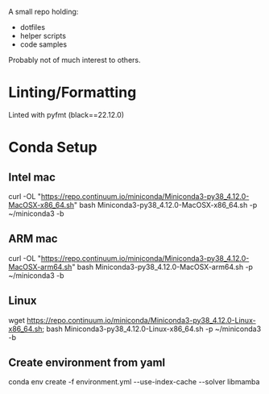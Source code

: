 A small repo holding:
* dotfiles
* helper scripts
* code samples

Probably not of much interest to others.

# Linting/Formatting
Linted with pyfmt (black==22.12.0)

# Conda Setup
## Intel mac
curl -OL "https://repo.continuum.io/miniconda/Miniconda3-py38_4.12.0-MacOSX-x86_64.sh"
bash Miniconda3-py38_4.12.0-MacOSX-x86_64.sh -p ~/miniconda3 -b

## ARM mac
curl -OL "https://repo.continuum.io/miniconda/Miniconda3-py38_4.12.0-MacOSX-arm64.sh"
bash Miniconda3-py38_4.12.0-MacOSX-arm64.sh -p ~/miniconda3 -b

## Linux
wget https://repo.continuum.io/miniconda/Miniconda3-py38_4.12.0-Linux-x86_64.sh;
bash Miniconda3-py38_4.12.0-Linux-x86_64.sh -p ~/miniconda3 -b

## Create environment from yaml
conda env create -f environment.yml --use-index-cache --solver libmamba 

